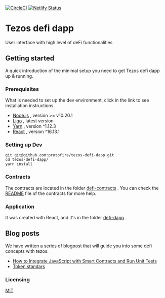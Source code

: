 [![CircleCI](https://circleci.com/gh/protofire/tezos-defi-dapp.svg?style=svg)](https://circleci.com/gh/protofire/tezos-defi-dapp)
[![Netlify Status](https://api.netlify.com/api/v1/badges/3faddc9d-aa40-48f2-a98d-1862bac37c30/deploy-status)](https://app.netlify.com/sites/tezosdefidapp/deploys)

# Tezos defi dapp
User interface with high level of deFi functionalities 

## Getting started

A quick introduction of the minimal setup you need to get Tezos defi dapp up & running.


### Prerequisites
What is needed to set up the dev environment, click in the link to see installation instructions.
- [Node.js](https://nodejs.org/es/download/) , version >= v10.20.1
- [Ligo](https://ligolang.org/docs/intro/installation) , latest version
- [Yarn](https://classic.yarnpkg.com/en/docs/install#debian-stable) , version ^1.12.3
- [React](https://reactjs.org) , version ^16.13.1


### Setting up Dev

```shell
git git@github.com:protofire/tezos-defi-dapp.git
cd tezos-defi-dapp/
yarn install
```

### Contracts
The contracts are located in the folder [defi-contracts](https://github.com/protofire/tezos-defi-dapp/blob/master/defi-contracts) .
You can check the [README](https://github.com/protofire/tezos-defi-dapp/blob/master/defi-contracts/README.md) file of the contracts for more help.

### Application
It was created with React, and it's in the folder [defi-dapp](https://github.com/protofire/tezos-defi-dapp/blob/master/defi-dapp) .

## Blog posts
We have written a series of blogpost that will guide you into some defi concepts with tezos.

* [How to Integrate JavaScript with Smart Contracts and Run Unit Tests](https://medium.com/protofire-blog/tezos-part-4-how-to-integrate-javascript-with-smart-contracts-and-run-unit-tests-c36756149e9d)
* [Token standars](https://medium.com/protofire-blog/tezos-part-5-token-standards-28b8733a3ce5)

### Licensing
[MIT](https://github.com/protofire/tezos-defi-dapp/blob/master/LICENSE)